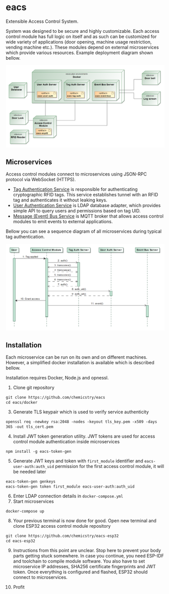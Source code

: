 # eacs

Extensible Access Control System.

System was designed to be secure and highly customizable. Each access control module has full logic on itself and as such can be customized for wide variety of applications (door opening, machine usage restriction, vending machine etc.). These modules depend on external microservices which provide various resources. Example deployment diagram shown bellow.

![deployment diagram](https://raw.githubusercontent.com/chemicstry/eacs/master/images/deployment.png)

## Microservices

Access control modules connect to microservices using JSON-RPC protocol via WebSocket (HTTPS).

- [Tag Authentication Service](https://github.com/chemicstry/eacs-tag-auth) is responsible for authenticating cryptographic RFID tags. This service establishes tunnel with an RFID tag and authenticates it without leaking keys.
- [User Authentication Service](https://github.com/chemicstry/eacs-user-auth) is LDAP database adapter, which provides simple API to query users and permissions based on tag UID.
- [Message (Event) Bus Service](https://github.com/chemicstry/eacs-message-bus) is MQTT broker that allows access control modules to emit events to external applications.

Bellow you can see a sequence diagram of all microservices during typical tag authentication.

![sequence diagram](https://raw.githubusercontent.com/chemicstry/eacs/master/images/sequence_diagram.png)

## Installation

Each microservice can be run on its own and on different machines. However, a simplified docker installation is available which is described bellow.

Installation requires Docker, Node.js and opnessl.

1. Clone git repository

```
git clone https://github.com/chemicstry/eacs
cd eacs/docker
```

3. Generate TLS keypair which is used to verify service authenticity

```
openssl req -newkey rsa:2048 -nodes -keyout tls_key.pem -x509 -days 365 -out tls_cert.pem
```

4. Install JWT token generation utility. JWT tokens are used for access control module authentication inside microservices

```
npm install -g eacs-token-gen
```

5. Generate JWT keys and token with `first_module` identifier and `eacs-user-auth:auth_uid` permission for the first access control module, it will be needed later

```
eacs-token-gen genkeys
eacs-token-gen token first_module eacs-user-auth:auth_uid 
```

6. Enter LDAP connection details in `docker-compose.yml`
7. Start microservices

```
docker-compose up
```

8. Your previous terminal is now done for good. Open new terminal and clone ESP32 access control module repository

```
git clone https://github.com/chemicstry/eacs-esp32
cd eacs-esp32
```

9. Instructions from this point are unclear. Stop here to prevent your body parts getting stuck somewhere. In case you continue, you need ESP-IDF and toolchain to compile module software. You also have to set microservice IP addresses, SHA256 certificate fingerprints and JWT token. Once everything is configured and flashed, ESP32 should connect to microservices.

10. Profit
